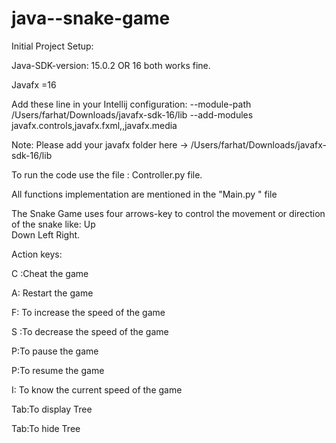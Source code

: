 # java--snake-game
Initial Project Setup:

Java-SDK-version: 15.0.2 OR 16 both works fine.

Javafx =16

Add these line in your Intellij configuration:
--module-path /Users/farhat/Downloads/javafx-sdk-16/lib --add-modules javafx.controls,javafx.fxml,,javafx.media

Note:  Please add your javafx folder here -> /Users/farhat/Downloads/javafx-sdk-16/lib

To run the code use the file : Controller.py file.

All functions implementation are mentioned in the "Main.py " file

The Snake Game uses four arrows-key to control the movement or direction of the snake like:
    Up      
    Down
    Left
    Right.


Action keys:

C :Cheat the game 		

A: Restart the game

F: To increase the speed of the game	  

S :To decrease the speed of the game

P:To  pause the game	

P:To resume the game  	

I: To know the current speed of the game

Tab:To display Tree	

Tab:To hide Tree


 
